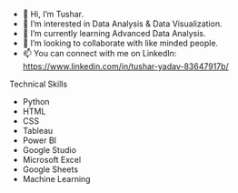- 👋 Hi, I’m Tushar.
- 👀 I’m interested in Data Analysis & Data Visualization.
- 🌱 I’m currently learning Advanced Data Analysis.
- 💞️ I’m looking to collaborate with like minded people.
- 📫 You can connect with me on LinkedIn: https://www.linkedin.com/in/tushar-yadav-83647917b/

Technical Skills

- Python
- HTML
- CSS
- Tableau
- Power BI
- Google Studio
- Microsoft Excel
- Google Sheets
- Machine Learning
<!---
yadavtusharr/yadavtusharr is a ✨ special ✨ repository because its `README.md` (this file) appears on your GitHub profile.
You can click the Preview link to take a look at your changes.
--->
